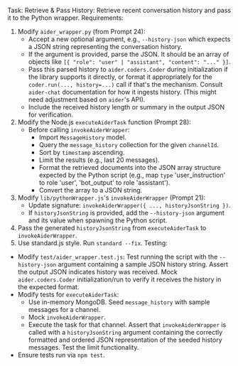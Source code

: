 Task: Retrieve & Pass History: Retrieve recent conversation history and pass it to the Python wrapper.
Requirements:
1.  Modify `aider_wrapper.py` (from Prompt 24):
    -   Accept a new optional argument, e.g., `--history-json` which expects a JSON string representing the conversation history.
    -   If the argument is provided, parse the JSON. It should be an array of objects like `[{ "role": "user" | "assistant", "content": "..." }]`.
    -   Pass this parsed history to `aider.coders.Coder` during initialization if the library supports it directly, or format it appropriately for the `coder.run(..., history=...)` call if that's the mechanism. Consult `aider-chat` documentation for how it ingests history. (This might need adjustment based on `aider`'s API).
    -   Include the received history length or summary in the output JSON for verification.
2.  Modify the Node.js `executeAiderTask` function (Prompt 28):
    -   Before calling `invokeAiderWrapper`:
        -   Import `MessageHistory` model.
        -   Query the `message_history` collection for the given `channelId`.
        -   Sort by `timestamp` ascending.
        -   Limit the results (e.g., last 20 messages).
        -   Format the retrieved documents into the JSON array structure expected by the Python script (e.g., map `type` 'user_instruction' to role 'user', 'bot_output' to role 'assistant').
        -   Convert the array to a JSON string.
3.  Modify `lib/pythonWrapper.js`'s `invokeAiderWrapper` (Prompt 21):
    -   Update signature: `invokeAiderWrapper({ ..., historyJsonString })`.
    -   If `historyJsonString` is provided, add the `--history-json` argument and its value when spawning the Python script.
4.  Pass the generated `historyJsonString` from `executeAiderTask` to `invokeAiderWrapper`.
5.  Use standard.js style. Run `standard --fix`.
Testing:
-   Modify `test/aider_wrapper.test.js`: Test running the script with the `--history-json` argument containing a sample JSON history string. Assert the output JSON indicates history was received. Mock `aider.coders.Coder` initialization/run to verify it receives the history in the expected format.
-   Modify tests for `executeAiderTask`:
    -   Use in-memory MongoDB. Seed `message_history` with sample messages for a channel.
    -   Mock `invokeAiderWrapper`.
    -   Execute the task for that channel. Assert that `invokeAiderWrapper` is called with a `historyJsonString` argument containing the correctly formatted and ordered JSON representation of the seeded history messages. Test the limit functionality.
-   Ensure tests run via `npm test`. 